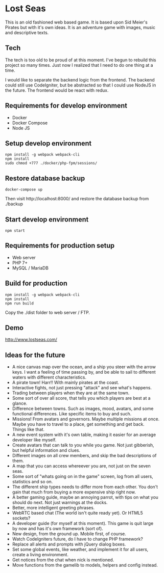 # Lost Seas

This is an old fashioned web based game. It is based upon Sid Meier's Pirates but with it's own ideas.
It is an adventure game with images, music and descriptive texts.

## Tech

The tech is too old to be proud of at this moment. I've begun to rebuild this project so many times.
Just now I realized that I need to do one thing at a time.

I would like to separate the backend logic from the frontend. The backend could still use CodeIgniter,
but be abstracted so that I could use NodeJS in the future. The frontend would be react with redux.

## Requirements for develop environment

-   Docker
-   Docker Compose
-   Node JS

## Setup develop environment

```
npm install -g webpack webpack-cli
npm install
sudo chmod +777 ./docker/php-fpm/sessions/
```

## Restore database backup

```
docker-compose up
```

Then visit http://localhost:8000/ and restore the database backup from ./backup

## Start develop environment

```
npm start
```

## Requirements for production setup

-   Web server
-   PHP 7+
-   MySQL / MariaDB

## Build for production

```
npm install -g webpack webpack-cli
npm install
npm run build
```

Copy the ./dist folder to web server / FTP.

## Demo

http://www.lostseas.com/

## Ideas for the future

-   A nice canvas map over the ocean, and a ship you steer with the arrow keys. I want a feeling of time passing by, and be able to sail to different waters with different characteristics.
-   A pirate town! Harr!! With mainly pirates at the coast.
-   Interactive fights, not just pressing "attack" and see what's happens.
-   Trading between players when they are at the same town.
-   Some sort of over all score, that tells you which players are best at a glance.
-   Difference between towns. Such as images, mood, avatars, and some functional differences. Like specific items to buy and such.
-   Missions! From avatars and governors. Maybe multiple missions at once. Maybe you have to travel to a place, get something and get back. Things like that.
-   A new event system with it's own table, making it easier for an average developer like myself.
-   Create avatars that can talk to you while you game. Not just gibberish, but helpful information and clues.
-   Different images on all crew members, and skip the bad descriptions of them.
-   A map that you can access whereever you are, not just on the seven seas.
-   Some sort of "whats going on in the game" screen, log from all users, statistics and so on.
-   The different ship types needs to differ more from each other. You don't gain that much from buying a more expensive ship right now.
-   A better gaming guide, maybe an annoying parrot, with tips on what you should do next. Not just warnings at the docks.
-   Better, more intelligent greeting phrases.
-   WebRTC based chat (The world isn't quite ready yet). Or HTML5 sockets?
-   A developer guide (for myself at this moment). This game is quit large by now and has it's own framework (sort of).
-   New design, from the ground up. Mobile first, of course.
-   Watch CodeIgniters future, do I have to change PHP framework?
-   Replace all alerts and prompts with jQuery dialog boxes.
-   Set some global events, like weather, and implement it for all users, create a living environment.
-   Get notices from the chat when nick is mentioned.
-   Move functions from the gamelib to models, helpers and config instead.
